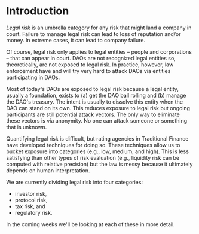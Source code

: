 # Introduction

_Legal risk_ is an umbrella category for any risk that might land a company in court. Failure to manage legal risk can lead to loss of reputation and/or money. In extreme cases, it can lead to company failure.

Of course, legal risk only applies to legal entities – people and corporations – that can appear in court. DAOs are not recognized legal entities so, theoretically, are not exposed to legal risk. In practice, however, law enforcement have and will try very hard to attack DAOs via entities participating in DAOs.

Most of today's DAOs are exposed to legal risk because a legal entity, usually a foundation, exists to (a) get the DAO ball rolling and (b) manage the DAO's treasury. The intent is usually to dissolve this entity when the DAO can stand on its own. This reduces exposure to legal risk but ongoing participants are still potential attack vectors. The only way to eliminate these vectors is via anonymity. No one can attack someone or something that is unknown.&#x20;

Quantifying legal risk is difficult, but rating agencies in Traditional Finance have developed techniques for doing so. These techniques allow us to bucket exposure into categories (e.g., low, medium, and high). This is less satisfying than other types of risk evaluation (e.g., liquidity risk can be computed with relative precision) but the law is messy because it ultimately depends on human interpretation.

We are currently dividing legal risk into four categories:

* investor risk,&#x20;
* protocol risk,
* tax risk, and
* regulatory risk.

In the coming weeks we'll be looking at each of these in more detail.

